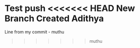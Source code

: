 Test push
<<<<<<< HEAD
New Branch Created Adithya
=======
Line from my commit - muthu
>>>>>>> muthu

